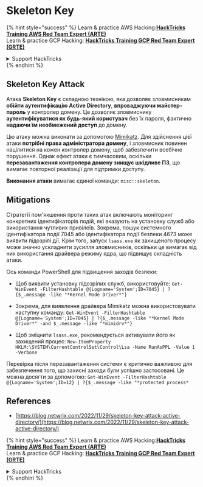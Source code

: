 # Skeleton Key

{% hint style="success" %}
Learn & practice AWS Hacking:<img src="/.gitbook/assets/arte.png" alt="" data-size="line">[**HackTricks Training AWS Red Team Expert (ARTE)**](https://training.hacktricks.xyz/courses/arte)<img src="/.gitbook/assets/arte.png" alt="" data-size="line">\
Learn & practice GCP Hacking: <img src="/.gitbook/assets/grte.png" alt="" data-size="line">[**HackTricks Training GCP Red Team Expert (GRTE)**<img src="/.gitbook/assets/grte.png" alt="" data-size="line">](https://training.hacktricks.xyz/courses/grte)

<details>

<summary>Support HackTricks</summary>

* Check the [**subscription plans**](https://github.com/sponsors/carlospolop)!
* **Join the** 💬 [**Discord group**](https://discord.gg/hRep4RUj7f) or the [**telegram group**](https://t.me/peass) or **follow** us on **Twitter** 🐦 [**@hacktricks\_live**](https://twitter.com/hacktricks\_live)**.**
* **Share hacking tricks by submitting PRs to the** [**HackTricks**](https://github.com/carlospolop/hacktricks) and [**HackTricks Cloud**](https://github.com/carlospolop/hacktricks-cloud) github repos.

</details>
{% endhint %}

## Skeleton Key Attack

Атака **Skeleton Key** є складною технікою, яка дозволяє зловмисникам **обійти аутентифікацію Active Directory**, **впроваджуючи майстер-пароль** у контролер домену. Це дозволяє зловмиснику **аутентифікуватися як будь-який користувач** без їх пароля, фактично **надаючи їм необмежений доступ** до домену.

Цю атаку можна виконати за допомогою [Mimikatz](https://github.com/gentilkiwi/mimikatz). Для здійснення цієї атаки **потрібні права адміністратора домену**, і зловмисник повинен націлитися на кожен контролер домену, щоб забезпечити всебічне порушення. Однак ефект атаки є тимчасовим, оскільки **перезавантаження контролера домену знищує шкідливе ПЗ**, що вимагає повторної реалізації для підтримки доступу.

**Виконання атаки** вимагає єдиної команди: `misc::skeleton`.

## Mitigations

Стратегії пом'якшення проти таких атак включають моніторинг конкретних ідентифікаторів подій, які вказують на установку служб або використання чутливих привілеїв. Зокрема, пошук системного ідентифікатора події 7045 або ідентифікатора події безпеки 4673 може виявити підозрілі дії. Крім того, запуск `lsass.exe` як захищеного процесу може значно ускладнити зусилля зловмисників, оскільки це вимагає від них використання драйвера режиму ядра, що підвищує складність атаки.

Ось команди PowerShell для підвищення заходів безпеки:

- Щоб виявити установку підозрілих служб, використовуйте: `Get-WinEvent -FilterHashtable @{Logname='System';ID=7045} | ?{$_.message -like "*Kernel Mode Driver*"}`

- Зокрема, для виявлення драйвера Mimikatz можна використовувати наступну команду: `Get-WinEvent -FilterHashtable @{Logname='System';ID=7045} | ?{$_.message -like "*Kernel Mode Driver*" -and $_.message -like "*mimidrv*"}`

- Щоб зміцнити `lsass.exe`, рекомендується активувати його як захищений процес: `New-ItemProperty HKLM:\SYSTEM\CurrentControlSet\Control\Lsa -Name RunAsPPL -Value 1 -Verbose`

Перевірка після перезавантаження системи є критично важливою для забезпечення того, що захисні заходи були успішно застосовані. Це можна досягти за допомогою: `Get-WinEvent -FilterHashtable @{Logname='System';ID=12} | ?{$_.message -like "*protected process*`

## References
* [https://blog.netwrix.com/2022/11/29/skeleton-key-attack-active-directory/](https://blog.netwrix.com/2022/11/29/skeleton-key-attack-active-directory/)

{% hint style="success" %}
Learn & practice AWS Hacking:<img src="/.gitbook/assets/arte.png" alt="" data-size="line">[**HackTricks Training AWS Red Team Expert (ARTE)**](https://training.hacktricks.xyz/courses/arte)<img src="/.gitbook/assets/arte.png" alt="" data-size="line">\
Learn & practice GCP Hacking: <img src="/.gitbook/assets/grte.png" alt="" data-size="line">[**HackTricks Training GCP Red Team Expert (GRTE)**<img src="/.gitbook/assets/grte.png" alt="" data-size="line">](https://training.hacktricks.xyz/courses/grte)

<details>

<summary>Support HackTricks</summary>

* Check the [**subscription plans**](https://github.com/sponsors/carlospolop)!
* **Join the** 💬 [**Discord group**](https://discord.gg/hRep4RUj7f) or the [**telegram group**](https://t.me/peass) or **follow** us on **Twitter** 🐦 [**@hacktricks\_live**](https://twitter.com/hacktricks\_live)**.**
* **Share hacking tricks by submitting PRs to the** [**HackTricks**](https://github.com/carlospolop/hacktricks) and [**HackTricks Cloud**](https://github.com/carlospolop/hacktricks-cloud) github repos.

</details>
{% endhint %}

